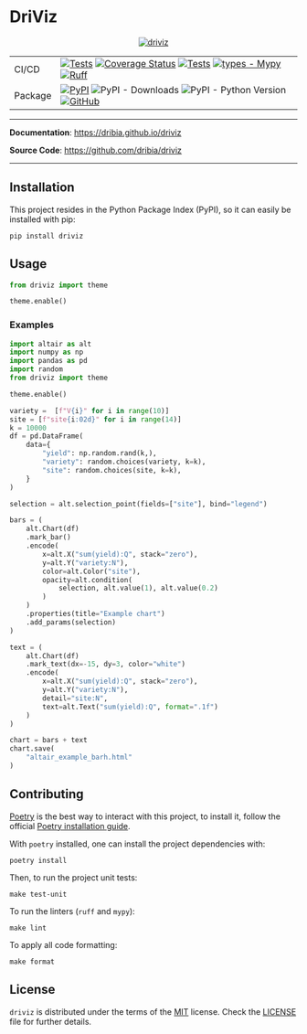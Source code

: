 DriViz
==========================

<p align="center">
    <a href="https://dribia.github.io/driviz">
    <picture style="display: block; margin-left: auto; margin-right: auto; width: 40%;">
            <source
                media="(prefers-color-scheme: dark)"
                srcset="./docs/img/logo_dribia_blanc_cropped.png"
            >
            <source
                media="(prefers-color-scheme: light)"
                srcset="./docs/img/logo_dribia_blau_cropped.png"
            >
            <img
                alt="driviz"
                src="./docs/img/logo_dribia_blau_cropped.png"
            >
        </picture>
    </a>
</p>

|         |                                                                                                                                                                                                                                                                                                                                                                                                                                                                                                                                                                                                                                                                                       |
|---------|---------------------------------------------------------------------------------------------------------------------------------------------------------------------------------------------------------------------------------------------------------------------------------------------------------------------------------------------------------------------------------------------------------------------------------------------------------------------------------------------------------------------------------------------------------------------------------------------------------------------------------------------------------------------------------------|
| CI/CD   | [![Tests](https://github.com/dribia/driviz/actions/workflows/test.yml/badge.svg)](https://github.com/dribia/driviz/actions/workflows/test.yml) [![Coverage Status](https://img.shields.io/codecov/c/github/dribia/driviz)](https://codecov.io/gh/dribia/driviz) [![Tests](https://github.com/dribia/driviz/actions/workflows/lint.yml/badge.svg)](https://github.com/dribia/driviz/actions/workflows/lint.yml) [![types - Mypy](https://img.shields.io/badge/types-Mypy-blue.svg)](https://github.com/python/mypy) [![Ruff](https://img.shields.io/endpoint?url=https://raw.githubusercontent.com/astral-sh/ruff/main/assets/badge/v2.json)](https://github.com/astral-sh/ruff) |
| Package | [![PyPI](https://img.shields.io/pypi/v/driviz)](https://pypi.org/project/driviz/) ![PyPI - Downloads](https://img.shields.io/pypi/dm/driviz?color=blue&logo=pypi&logoColor=gold) ![PyPI - Python Version](https://img.shields.io/pypi/pyversions/driviz?logo=python&logoColor=gold) [![GitHub](https://img.shields.io/github/license/dribia/driviz?color=blue)](LICENSE)                                                                                                                                                                                                                                                                                                         |
---
**Documentation**: <a href="https://dribia.github.io/driviz" target="_blank">https://dribia.github.io/driviz</a>

**Source Code**: <a href="https://github.com/dribia/driviz" target="_blank">https://github.com/dribia/driviz</a>

---

## Installation

This project resides in the Python Package Index (PyPI), so it can easily be installed with pip:
```console
pip install driviz
```

## Usage

```python
from driviz import theme

theme.enable()
```

### Examples
```python
import altair as alt
import numpy as np
import pandas as pd
import random
from driviz import theme

theme.enable()

variety =  [f"V{i}" for i in range(10)]
site = [f"site{i:02d}" for i in range(14)]
k = 10000
df = pd.DataFrame(
    data={
        "yield": np.random.rand(k,),
        "variety": random.choices(variety, k=k),
        "site": random.choices(site, k=k),
    }
)

selection = alt.selection_point(fields=["site"], bind="legend")

bars = (
    alt.Chart(df)
    .mark_bar()
    .encode(
        x=alt.X("sum(yield):Q", stack="zero"),
        y=alt.Y("variety:N"),
        color=alt.Color("site"),
        opacity=alt.condition(
            selection, alt.value(1), alt.value(0.2)
        )
    )
    .properties(title="Example chart")
    .add_params(selection)
)

text = (
    alt.Chart(df)
    .mark_text(dx=-15, dy=3, color="white")
    .encode(
        x=alt.X("sum(yield):Q", stack="zero"),
        y=alt.Y("variety:N"),
        detail="site:N",
        text=alt.Text("sum(yield):Q", format=".1f")
    )
)

chart = bars + text
chart.save(
    "altair_example_barh.html"
)
```

## Contributing
[Poetry](https://python-poetry.org) is the best way to interact with this project, to install it,
follow the official [Poetry installation guide](https://python-poetry.org/docs/#installation).

With `poetry` installed, one can install the project dependencies with:
```console
poetry install
```

Then, to run the project unit tests:
```console
make test-unit
```

To run the linters (`ruff` and `mypy`):
```console
make lint
```

To apply all code formatting:
```console
make format
```

## License
`driviz` is distributed under the terms of the
[MIT](https://opensource.org/license/mit) license.
Check the [LICENSE](./LICENSE) file for further details.